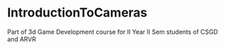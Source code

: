 # IntroductionToCameras
 Part of 3d Game Development course for II Year II Sem students of CSGD and ARVR
